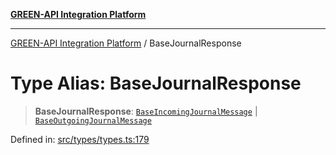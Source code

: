 [**GREEN-API Integration Platform**](../README.md)

***

[GREEN-API Integration Platform](../globals.md) / BaseJournalResponse

# Type Alias: BaseJournalResponse

> **BaseJournalResponse**: [`BaseIncomingJournalMessage`](BaseIncomingJournalMessage.md) \| [`BaseOutgoingJournalMessage`](BaseOutgoingJournalMessage.md)

Defined in: [src/types/types.ts:179](https://github.com/green-api/greenapi-integration/blob/62a96bf9bfbccb88022bc7b0859de19e8c48289f/src/types/types.ts#L179)

